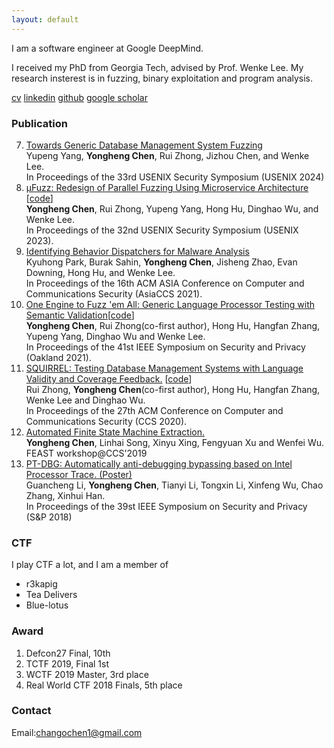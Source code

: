 ```yaml
---
layout: default
---
```


I am a software engineer at Google DeepMind. 

I received my PhD from Georgia Tech, advised by Prof. Wenke Lee. My research insterest is in fuzzing, binary exploitation and program analysis.

[cv](https://docs.google.com/document/d/1yU2zeUnlBUX7qrnJU93m4UJXi_I2rKEEBEBdl_8Slhg/edit?usp=sharing)
[linkedin](https://www.linkedin.com/in/yonghengchen/)
[github](https://github.com/Changochen)
[google scholar](https://scholar.google.com/citations?user=5bRtGGQAAAAJ&hl=en)

### Publication
7. [Towards Generic Database Management System Fuzzing](https://www.usenix.org/system/files/sec24summer-prepub-7-yang-yupeng.pdf) <br/>
   Yupeng Yang, **Yongheng Chen**, Rui Zhong, Jizhou Chen, and Wenke Lee.<br/>
   In Proceedings of the 33rd USENIX Security Symposium (USENIX 2024) <br/>
6. [μFuzz: Redesign of Parallel Fuzzing Using Microservice Architecture](./publication/mufuzz_usenix_2023.pdf) [[code](https://github.com/OMH4ck/mufuzz)] <br/>
   **Yongheng Chen**, Rui Zhong, Yupeng Yang, Hong Hu, Dinghao Wu, and Wenke Lee. <br/>
   In Proceedings of the 32nd USENIX Security Symposium (USENIX 2023).
5. [Identifying Behavior Dispatchers for Malware Analysis](./publication/bdhunter.pdf) <br/>
   Kyuhong Park, Burak Sahin, **Yongheng Chen**, Jisheng Zhao, Evan Downing, Hong Hu, and Wenke Lee. <br/>
   In Proceedings of the 16th ACM ASIA Conference on Computer and Communications Security (AsiaCCS 2021).
4. [One Engine to Fuzz 'em All: Generic Language Processor Testing with Semantic Validation](./publication/polyglot_sp_2021_to_appear.pdf)[[code](https://github.com/OMH4ck/PolyGlot)] <br/>
   **Yongheng Chen**, Rui Zhong(co-first author), Hong Hu, Hangfan Zhang, Yupeng Yang, Dinghao Wu and Wenke Lee. <br/>
   In Proceedings of the 41st IEEE Symposium on Security and Privacy (Oakland 2021).
3. [SQUIRREL: Testing Database Management Systems with Language Validity and Coverage Feedback.](./publication/squirrel_ccs2020.pdf) [[code](https://github.com/OMH4ck/Squirrel)]<br/>
   Rui Zhong, **Yongheng Chen**(co-first author), Hong Hu, Hangfan Zhang, Wenke Lee and Dinghao Wu. <br/>
   In Proceedings of the 27th ACM Conference on Computer and Communications Security (CCS 2020). 
2. [Automated Finite State Machine Extraction.](./publication/feast02.pdf) <br/>
   **Yongheng Chen**, Linhai Song, Xinyu Xing, Fengyuan Xu and Wenfei Wu. <br/>
   FEAST workshop@CCS'2019
1. [PT-DBG: Automatically anti-debugging bypassing based on Intel Processor Trace. (Poster)](./publication/ptdbg_sp2018_poster.pdf)<br/>
   Guancheng Li, **Yongheng Chen**, Tianyi Li, Tongxin Li, Xinfeng Wu, Chao Zhang, Xinhui Han.<br/>
   In Proceedings of the 39st IEEE Symposium on Security and Privacy (S&P 2018)

### CTF
I play CTF a lot, and I am a member of  
- r3kapig
- Tea Delivers
- Blue-lotus

### Award
1. Defcon27 Final, 10th
2. TCTF 2019, Final 1st
3. WCTF 2019 Master, 3rd place
4. Real World CTF 2018 Finals, 5th place

### Contact
Email:changochen1@gmail.com
